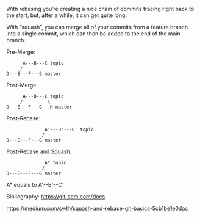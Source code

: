 With rebasing you’re creating a nice chain of commits tracing right back to the start, but, after a while, it can get quite long. 

With “squash”, you can merge all of your commits from a feature branch into a single commit, which can then be added to the end of the main branch.


Pre-Merge:

          A---B---C topic
         /
    D---E---F---G master

Post-Merge:

          A---B---C topic
         /         \
    D---E---F---G---H master

Post-Rebase:

                  A'---B'---C' topic
                 /
    D---E---F---G master

Post-Rebase and Squash:

                  A* topic
                 /
    D---E---F---G master

A* equals to A'--B'--C'

Bibliography: https://git-scm.com/docs

https://medium.com/swlh/squash-and-rebase-git-basics-5cb1be1e0dac